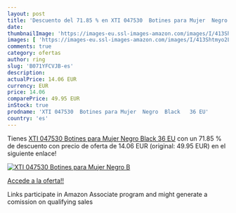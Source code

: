 ```yaml
---
layout: post
title: 'Descuento del 71.85 % en XTI 047530  Botines para Mujer  Negro  B'
date: 
thumbnailImage: 'https://images-eu.ssl-images-amazon.com/images/I/413Shtmyo2L._SL200_.jpg'
images: [ 'https://images-eu.ssl-images-amazon.com/images/I/413Shtmyo2L._SL200_.jpg' ]
comments: true
category: ofertas
author: ring
slug: 'B071YFCVJB-es'
description:
actualPrice: 14.06 EUR
currency: EUR
price: 14.06
comparePrice: 49.95 EUR
inStock: true
prodname: 'XTI 047530  Botines para Mujer  Negro  Black   36 EU'
country: 'es'
---
```


Tienes [XTI 047530  Botines para Mujer  Negro  Black   36 EU](https://www.amazon.es/dp/B071YFCVJB/?tag=tolees-21) con un 71.85 % de descuento con precio de oferta de 14.06 EUR (original: 49.95 EUR) en el siguiente enlace!

[![XTI 047530  Botines para Mujer  Negro  B](https://images-eu.ssl-images-amazon.com/images/I/413Shtmyo2L._SL200_.jpg)](https://www.amazon.es/dp/B071YFCVJB/?tag=tolees-21)

[Accede a la oferta!!](https://www.amazon.es/dp/B071YFCVJB/?tag=tolees-21)

Links participate in Amazon Associate program and might generate a comission on qualifying sales


